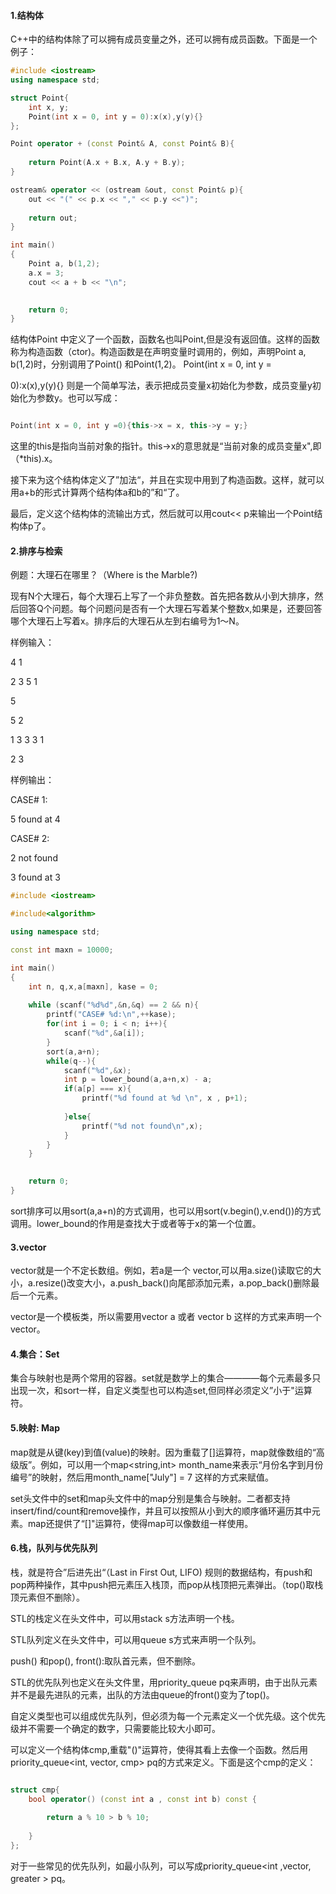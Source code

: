#### 1.结构体

C++中的结构体除了可以拥有成员变量之外，还可以拥有成员函数。下面是一个例子：

```C++
#include <iostream>
using namespace std;

struct Point{
    int x, y;
    Point(int x = 0, int y = 0):x(x),y(y){}
};

Point operator + (const Point& A, const Point& B){
    
    return Point(A.x + B.x, A.y + B.y);
}

ostream& operator << (ostream &out, const Point& p){
    out << "(" << p.x << "," << p.y <<")";
    
    return out;
}

int main()
{
    Point a, b(1,2);
    a.x = 3;
    cout << a + b << "\n";
    

    return 0;
}

```

结构体Point 中定义了一个函数，函数名也叫Point,但是没有返回值。这样的函数称为构造函数（ctor)。构造函数是在声明变量时调用的，例如，声明Point a, b(1,2)时，分别调用了Point() 和Point(1,2)。 Point(int x = 0, int y = 

0):x(x),y(y){} 则是一个简单写法，表示把成员变量x初始化为参数，成员变量y初始化为参数y。也可以写成：

```C++

Point(int x = 0, int y =0){this->x = x, this->y = y;}

```

这里的this是指向当前对象的指针。this->x的意思就是“当前对象的成员变量x",即（*this).x。

接下来为这个结构体定义了”加法“，并且在实现中用到了构造函数。这样，就可以用a+b的形式计算两个结构体a和b的”和“了。

最后，定义这个结构体的流输出方式，然后就可以用cout<< p来输出一个Point结构体p了。

#### 2.排序与检索

例题：大理石在哪里？（Where is the Marble?)

现有N个大理石，每个大理石上写了一个非负整数。首先把各数从小到大排序，然后回答Q个问题。每个问题问是否有一个大理石写着某个整数x,如果是，还要回答哪个大理石上写着x。排序后的大理石从左到右编号为1～N。

样例输入：

4 1 

2 3 5 1

5

5 2

1 3 3 3 1

2 3

样例输出：

CASE# 1:

5 found at 4

CASE# 2:

2 not found 

3 found at 3



```C++
#include <iostream>

#include<algorithm>

using namespace std;

const int maxn = 10000;

int main()
{
    int n, q,x,a[maxn], kase = 0;
    
    while (scanf("%d%d",&n,&q) == 2 && n){
        printf("CASE# %d:\n",++kase);
        for(int i = 0; i < n; i++){
            scanf("%d",&a[i]);
        }
        sort(a,a+n);
        while(q--){
            scanf("%d",&x);
            int p = lower_bound(a,a+n,x) - a;
            if(a[p] === x){
                printf("%d found at %d \n", x , p+1);
                
            }else{
                printf("%d not found\n",x);
            }
        }
    }
    

    return 0;
}
```

sort排序可以用sort(a,a+n)的方式调用，也可以用sort(v.begin(),v.end())的方式调用。lower_bound的作用是查找大于或者等于x的第一个位置。


#### 3.vector

vector就是一个不定长数组。例如，若a是一个 vector,可以用a.size()读取它的大小，a.resize()改变大小，a.push_back()向尾部添加元素，a.pop_back()删除最后一个元素。

vector是一个模板类，所以需要用vector<int> a 或者  vector<double > b 这样的方式来声明一个vector。



#### 4.集合：Set

集合与映射也是两个常用的容器。set就是数学上的集合————每个元素最多只出现一次，和sort一样，自定义类型也可以构造set,但同样必须定义”小于"运算符。


#### 5.映射: Map

map就是从键(key)到值(value)的映射。因为重载了[]运算符，map就像数组的“高级版”。例如，可以用一个map<string,int> month_name来表示“月份名字到月份编号”的映射，然后用month_name["July"] = 7 这样的方式来赋值。

set头文件中的set和map头文件中的map分别是集合与映射。二者都支持insert/find/count和remove操作，并且可以按照从小到大的顺序循环遍历其中元素。map还提供了“[]"运算符，使得map可以像数组一样使用。

#### 6.栈，队列与优先队列

栈，就是符合”后进先出“（Last in First Out, LIFO) 规则的数据结构，有push和pop两种操作，其中push把元素压入栈顶，而pop从栈顶把元素弹出。（top()取栈顶元素但不删除）。

STL的栈定义在头文件<stack>中，可以用stack<int> s方法声明一个栈。

STL队列定义在头文件<queue>中，可以用queue<int> s方式来声明一个队列。

push() 和pop(), front():取队首元素，但不删除。

STL的优先队列也定义在头文件<queue>里，用priority_queue<int> pq来声明，由于出队元素并不是最先进队的元素，出队的方法由queue的front()变为了top()。

自定义类型也可以组成优先队列，但必须为每一个元素定义一个优先级。这个优先级并不需要一个确定的数字，只需要能比较大小即可。

可以定义一个结构体cmp,重载"()"运算符，使得其看上去像一个函数。然后用priority_queue<int, vector<int>, cmp> pq的方式来定义。下面是这个cmp的定义：

```C++

struct cmp{
    bool operator() (const int a , const int b) const {
        
        return a % 10 > b % 10;
        
    }
};

```

对于一些常见的优先队列，如最小队列，可以写成priority_queue<int ,vector<int>, greater<int>  > pq。



